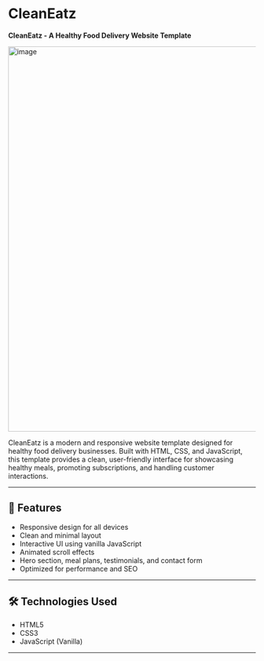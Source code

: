 # CleanEatz

**CleanEatz - A Healthy Food Delivery Website Template**

<img width="1872" height="785" alt="image" src="https://github.com/user-attachments/assets/3af9d351-3e53-45d2-95b6-73ee518c13b8" />

CleanEatz is a modern and responsive website template designed for healthy food delivery businesses. Built with HTML, CSS, and JavaScript, this template provides a clean, user-friendly interface for showcasing healthy meals, promoting subscriptions, and handling customer interactions.

---

## 🌟 Features

- Responsive design for all devices
- Clean and minimal layout
- Interactive UI using vanilla JavaScript
- Animated scroll effects
- Hero section, meal plans, testimonials, and contact form
- Optimized for performance and SEO

---

## 🛠️ Technologies Used

- HTML5
- CSS3
- JavaScript (Vanilla)

---
